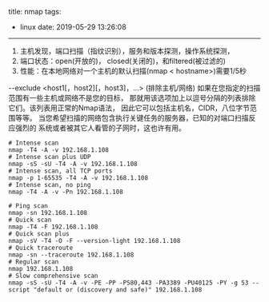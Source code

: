 title: nmap
tags:
  - linux
date: 2019-05-29 13:26:08
---
1. 主机发现，端口扫描（指纹识别），服务和版本探测，操作系统探测，
2. 端口状态：open(开放的)， closed(关闭的)，和filtered(被过滤的) 
3. 性能：在本地网络对一个主机的默认扫描(nmap < hostname>)需要1/5秒

--exclude <host1[，host2][，host3]，...> (排除主机/网络)
如果在您指定的扫描范围有一些主机或网络不是您的目标， 那就用该选项加上以逗号分隔的列表排除它们。该列表用正常的Nmap语法， 因此它可以包括主机名，CIDR，八位字节范围等等。 当您希望扫描的网络包含执行关键任务的服务器，已知的对端口扫描反应强烈的 系统或者被其它人看管的子网时，这也许有用。
```shell
# Intense scan
nmap -T4 -A -v 192.168.1.108
# Intense scan plus UDP
nmap -sS -sU -T4 -A -v 192.168.1.108
# Intense scan, all TCP ports
nmap -p 1-65535 -T4 -A -v 192.168.1.108
# Intense scan, no ping
nmap -T4 -A -v -Pn 192.168.1.108

# Ping scan
nmap -sn 192.168.1.108
# Quick scan
nmap -T4 -F 192.168.1.108
# Quick scan plus
nmap -sV -T4 -O -F --version-light 192.168.1.108
# Quick traceroute
nmap -sn --traceroute 192.168.1.108
# Regular scan
nmap 192.168.1.108
# Slow comprehensive scan
nmap -sS -sU -T4 -A -v -PE -PP -PS80,443 -PA3389 -PU40125 -PY -g 53 --script "default or (discovery and safe)" 192.168.1.108
```